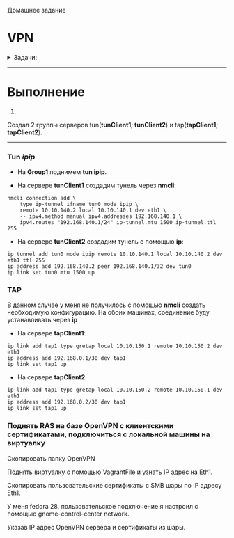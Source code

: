 Домашнее задание

# VPN

<details>
<summary> Задачи: </summary> 


1. Между двумя виртуалками поднять vpn в режимах
- tun
- tap
Прочуствовать разницу.

2. Поднять RAS на базе OpenVPN с клиентскими сертификатами, подключиться с локальной машины на виртуалку

3*. Самостоятельно изучить, поднять ocserv и подключиться с хоста к виртуалке

</details>


______________________________________________________
# Выполнение

1.  

Создал 2 группы серверов tun(**tunClient1; tunClient2**)
и tap(**tapClient1; tapClient2**).

______________________________

### Tun *ipip*
- На **Group1** поднимем **tun ipip**. 

* На сервере **tunClient1** создадим тунель через **nmcli**:
`````
nmcli connection add \
    type ip-tunnel ifname tun0 mode ipip \
    remote 10.10.140.2 local 10.10.140.1 dev eth1 \
    -- ipv4.method manual ipv4.addresses 192.168.140.1 \
    ipv4.routes "192.168.140.1/24" ip-tunnel.mtu 1500 ip-tunnel.ttl 255
`````
* На сервере **tunClient2** создадим тунель с помощью **ip**:
````
ip tunnel add tun0 mode ipip remote 10.10.140.1 local 10.10.140.2 dev eth1 ttl 255
ip address add 192.168.140.2 peer 192.168.140.1/32 dev tun0
ip link set tun0 mtu 1500 up
````

### TAP

В данном случае у меня не получилось с помощью **nmcli** создать необходимую конфигурацию. На обоих машинах, соединение буду устанавливать через **ip**

* На сервере **tapClient1**:

````
ip link add tap1 type gretap local 10.10.150.1 remote 10.10.150.2 dev eth1
ip address add 192.168.0.1/30 dev tap1
ip link set tap1 up
````
* На сервере **tapClient2**:

````
ip link add tap1 type gretap local 10.10.150.2 remote 10.10.150.1 dev eth1
ip address add 192.168.0.2/30 dev tap1
ip link set tap1 up
````

### Поднять RAS на базе OpenVPN с клиентскими сертификатами, подключиться с локальной машины на виртуалку

Скопировать папку OpenVPN

Поднять виртуалку с помощью VagrantFile и узнать IP адрес на Eth1.

Скопировать пользовательские сертификаты с SMB шары по IP адресу Eth1.

У меня fedora 28, пользовательское подключение я настроил с помощью gnome-control-center network. 

Указав IP адрес OpenVPN сервера и сертификаты из шары.
